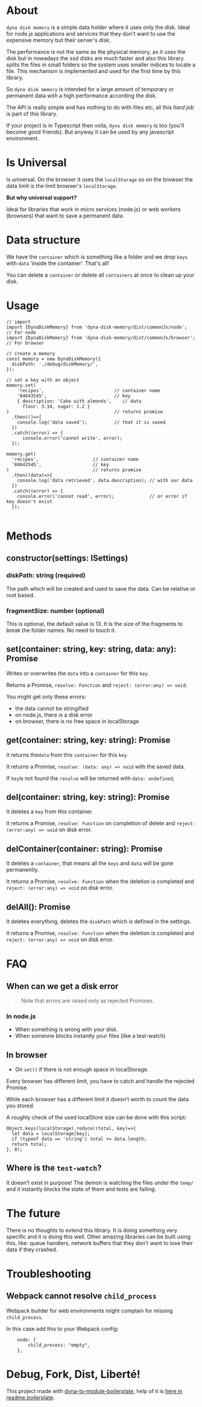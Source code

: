 # About

`dyna disk memory` is a simple data holder where it uses only the disk. Ideal for node.js applications and services that they don't want to use the expensive memory but their server's disk.

The performance is not the same as the physical memory, as it uses the disk but in nowadays the ssd disks are much faster and also this library splits the files in small folders so the system uses smaller indices to locate a file. This mechanism is implemented and used for the first time by this library.

So `dyna disk memory` is intended for a large amount of temporary or permanent data with a high performance according the disk.

The API is really simple and has nothing to do with files etc, all this _hard job_ is part of this library.

If your project is in Typescript then voila, `dyna disk memory`  is too (you'll become good friends). But anyway it can be used by any javascript environment.

# Is Universal

Is universal. On the browser it uses the `localStorage` so on the browser the data limit is the limit browser's `localStorage`.

**But why universal support?**

Ideal for libraries that work in micro services (node.js) or web workers (browsers) that want to save a permanent data.

# Data structure

We have the `container` which is something like a folder and  we drop `keys` with `data` ‘inside the container’. That's all!

You can delete a `container` or delete all `containers` at once to clean up your disk.  

# Usage

```
// import
import {DynaDiskMemory} from 'dyna-disk-memory/dist/commonJs/node';     // For node
import {DynaDiskMemory} from 'dyna-disk-memory/dist/commonJs/browser';  // For browser

// create a memory
const memory = new DynaDiskMemory({
  diskPath: './debug/diskMemory/',
});

// set a key with an object
memory.set(
    'recipes',                          // container name
    '84643545',                         // key
    { description: 'Cake with almonds',    // data
      flour: 3.14, sugar: 1.2 }    
)                                       // returns promise
  .then(()=>{
    console.log('data saved');          // that it is saved
  })
  .catch((error) => {
      console.error('cannot write', error);
  });
 
memory.get(
  'recipes',                    // container name
  '84643545',                   // key
)                               // returns promise
  .then((data)=>{
    console.log('data retrieved', data.description); // with our data
  })
  .catch((error) => {
    console.error('cannot read', error);             // or error if key doesn't exist
  });


```

# Methods

## constructor(settings: ISettings)

### diskPath: string (required)

The path which will be created and used to save the data. Can be relative or root based.

### fragmentSize: number (optional)

This is optional, the default value is 13. It Is the size of the fragments to break the folder names. No need to touch it.

## set(container: string, key: string, data: any): Promise<undefined>

Writes or overwrites the `data` into a `container` for this `key`.

Returns a Promise, `resolve: Function` and `reject: (error:any) => void`.

You might get only these errors:
- the data cannot be stringified
- on node.js, there is a disk error
- on browser, there is no free space in localStorage

## get(container: string, key: string): Promise<any>

It returns the`data` from this `container` for this `key`.

It returns a Promise, `resolve: (data: any) => void` with the saved data.

If `key`is not found the `resolve` will be returned with `data: undefined`;

## del(container: string, key: string): Promise<any>

It deletes a `key` from this container.

It returns a Promise, `resolve: Function` on completion of delete and `reject: (error:any) => void` on disk error.

## delContainer(container: string): Promise<undefined>

It deletes a `container`, that means all the `keys` and `data` will be gone permanently.

It returns a Promise, `resolve: Function` when the deletion is completed and `reject: (error:any) => void` on disk error.

## delAll(): Promise<undefined>

It deletes everything, deletes the `diskPath` which is defined in the settings.

It returns a Promise, `resolve: Function` when the deletion is completed and `reject: (error:any) => void` on disk error.

# FAQ

## When can we get a disk error

> Note that errors are raised only as rejected Promises.

### In node.js

- When something is wrong with your disk.
- When someone blocks instantly your files (like a test-watch)

## In browser

- On `set()` if there is not enough space in localStorage.

Every browser has different limit, you have to catch and handle the rejected Promise. 

While each browser has a different limit it doesn’t worth to count the data you stored.

A roughly check of the used localStore size can be done with this script:

```
Object.keys(localStorage).reduce((total, key)=>{
  let data = localStorage[key];
  if (typeof data == 'string') total += data.length;
  return total;
}, 0);
```

## Where is the `test-watch`?

It doesn’t exist in purpose! The demon is watching the files under the `temp/` and it instantly blocks the state of them and tests are failing.

# The future

There is no thoughts to extend this library. It is doing something very specific and it is doing this well. Other amazing libraries can be built using this, like: queue handlers, network buffers that they don't want to lose their data if they crashed.

# Troubleshooting

## Webpack cannot resolve `child_process`

Webpack builder for web environments might complain for missing `child_process`.

In this case add this to your Webpack config:

```
	node: {
		child_process: "empty",
	},

```

# Debug, Fork, Dist, Liberté!

This project made with [dyna-ts-module-boilerplate](https://github.com/aneldev/dyna-ts-module-boilerplate), help of it is [here in readme.boilerplate](./readme.boilerplate.md).
